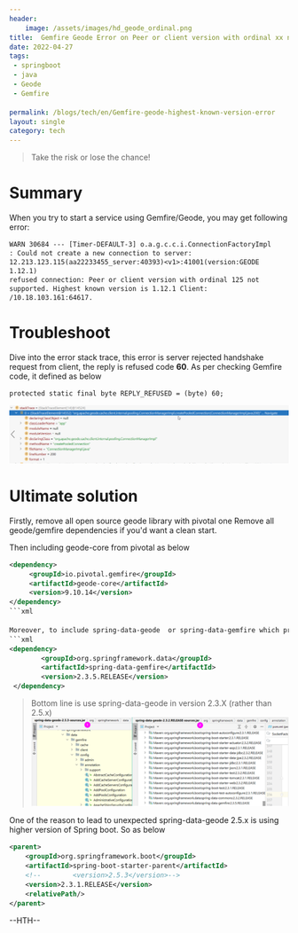 ```yaml
---
header:
    image: /assets/images/hd_geode_ordinal.png
title:  Gemfire Geode Error on Peer or client version with ordinal xx not supported. Highest known version is 1.12.1 Client
date: 2022-04-27
tags:
 - springboot
 - java
 - Geode
 - Gemfire
 
permalink: /blogs/tech/en/Gemfire-geode-highest-known-version-error
layout: single
category: tech
---
```


> Take the risk or lose the chance!

# Summary
When you try to start a service using Gemfire/Geode, you may get following error:

```
WARN 30684 --- [Timer-DEFAULT-3] o.a.g.c.c.i.ConnectionFactoryImpl        : Could not create a new connection to server: 12.213.123.115(aa22233455_server:40393)<v1>:41001(version:GEODE 1.12.1)
refused connection: Peer or client version with ordinal 125 not supported. Highest known version is 1.12.1 Client: /10.18.103.161:64617.
```


# Troubleshoot
Dive into the error stack trace, this error is server  rejected handshake request from client, the reply is refused code **60**. As per checking Gemfire code, it defined as below
```
protected static final byte REPLY_REFUSED = (byte) 60;
```

![](/assets/images/Gemfire%20errors_ordinal.png)

# Ultimate solution

Firstly, remove all open source geode library with pivotal one
Remove all geode/gemfire dependencies if you'd want a clean start.

Then including geode-core from pivotal as below
```xml
<dependency>
     <groupId>io.pivotal.gemfire</groupId>
     <artifactId>geode-core</artifactId>
     <version>9.10.14</version>
</dependency>
```xml

Moreover, to include spring-data-geode  or spring-data-gemfire which provide `GemfireTemplate` classes. E.g. following dependencies into your pom.xml as well
```xml
<dependency>
        <groupId>org.springframework.data</groupId>
        <artifactId>spring-data-gemfire</artifactId>
        <version>2.3.5.RELEASE</version>
 </dependency>
```
> Bottom line is use spring-data-geode in version 2.3.X (rather than 2.5.x)
![](/assets/images/spring_data_geode_version.png)


One of the reason to lead to unexpected spring-data-geode 2.5.x is using higher version of Spring boot.  So  as below

```xml
<parent>
    <groupId>org.springframework.boot</groupId>
    <artifactId>spring-boot-starter-parent</artifactId>
    <!--        <version>2.5.3</version>-->
    <version>2.3.1.RELEASE</version>
    <relativePath/> 
</parent>
```

--HTH--



